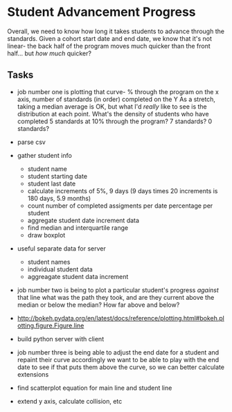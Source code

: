 # Student Advancement Progress

Overall, we need to know how long it takes students to advance through the standards. Given a cohort start date and end date, we know that it's not linear- the back half of the program moves much quicker than the front half... but _how much_ quicker?

## Tasks

- job number one is plotting that curve- % through the program on the x axis, number of standards (in order) completed on the Y
As a stretch, taking a median average is OK, but what I'd _really_ like to see is the distribution at each point. What's the density of students who have completed 5 standards at 10% through the program? 7 standards? 0 standards?

- parse csv
- gather student info
  - student name
  - student starting date
  - student last date
  - calculate increments of 5%, 9 days (9 days times 20 increments is 180 days, 5.9 months)
  - count number of completed assigments per date percentage per student
  - aggregate student date increment data
  - find median and interquartile range 
  - draw boxplot
- useful separate data for server
  - student names
  - individual student data
  - aggreagate student data increment 

- job number two is being to plot a particular student's progress *against* that line
what was the path they took, and are they current above the median or below the median? How far above and below?

- http://bokeh.pydata.org/en/latest/docs/reference/plotting.html#bokeh.plotting.figure.Figure.line
- build python server with client

- job number three is being able to adjust the end date for a student and repaint their curve accordingly
we want to be able to play with the end date to see if that puts them above the curve, so we can better calculate extensions

- find scatterplot equation for main line and student line
- extend y axis, calculate collision, etc
